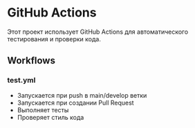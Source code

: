 # GitHub Actions

Этот проект использует GitHub Actions для автоматического тестирования и проверки кода.

## Workflows

### test.yml
- Запускается при push в main/develop ветки
- Запускается при создании Pull Request
- Выполняет тесты
- Проверяет стиль кода